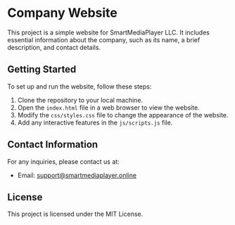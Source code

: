 # Company Website

This project is a simple website for SmartMediaPlayer LLC. It includes essential information about the company, such as its name, a brief description, and contact details.

## Getting Started

To set up and run the website, follow these steps:

1. Clone the repository to your local machine.
2. Open the `index.html` file in a web browser to view the website.
3. Modify the `css/styles.css` file to change the appearance of the website.
4. Add any interactive features in the `js/scripts.js` file.

## Contact Information

For any inquiries, please contact us at:

- Email: support@smartmediaplayer.online
## License

This project is licensed under the MIT License.